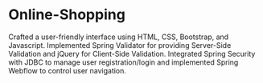 # Online-Shopping
Crafted a user-friendly interface using HTML, CSS, Bootstrap, and Javascript.
Implemented Spring Validator for providing Server-Side Validation and jQuery for Client-Side Validation.
Integrated Spring Security with JDBC to manage user registration/login and implemented Spring Webflow to control user navigation.
